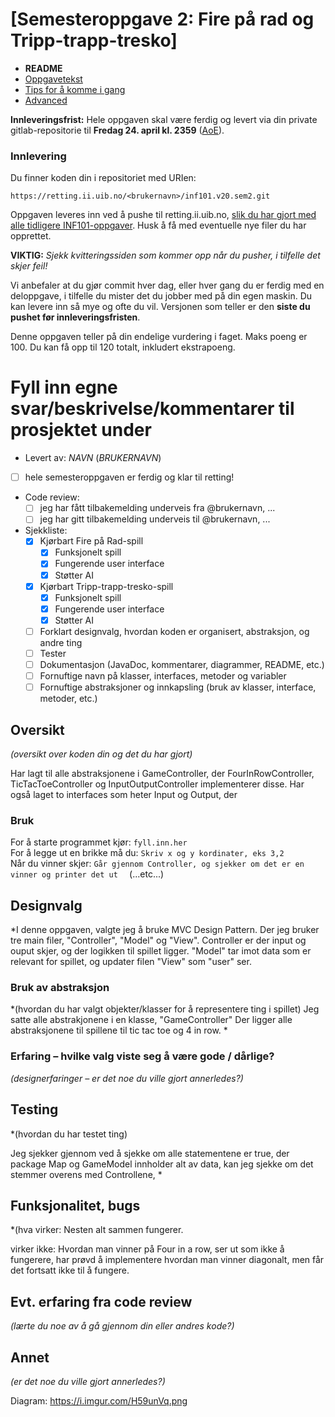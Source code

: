 # [Semesteroppgave 2: Fire på rad og Tripp-trapp-tresko]


* **README**
* [Oppgavetekst](SEM-2.md)
* [Tips for å komme i gang](Tips.md)
* [Advanced](Advanced.md)

**Innleveringsfrist:** Hele oppgaven skal være ferdig og levert via din private gitlab-repositorie til **Fredag 24. april kl. 2359** ([AoE](https://www.timeanddate.com/worldclock/fixedtime.html?msg=4&iso=20180427T2359&p1=3399)).  

### Innlevering 
 Du finner koden din i repositoriet med URIen:

    https://retting.ii.uib.no/<brukernavn>/inf101.v20.sem2.git

Oppgaven leveres inn ved å pushe til retting.ii.uib.no, [slik du har gjort med alle tidligere INF101-oppgaver](https://retting.ii.uib.no/inf101/inf101.v20/wikis/hente-levere-oppgaver). Husk å få med eventuelle nye filer du har opprettet.

**VIKTIG:** *Sjekk kvitteringssiden som kommer opp når du pusher, i tilfelle det skjer feil!* 

Vi anbefaler at du gjør commit hver dag, eller hver gang du er ferdig med en
deloppgave, i tilfelle du mister det du jobber med på din egen maskin. Du kan levere inn så mye og ofte du vil. Versjonen som teller er den **siste du pushet før innleveringsfristen**.

Denne oppgaven teller på din endelige vurdering i faget. Maks poeng er 100. Du kan få opp til 120 totalt, inkludert ekstrapoeng. 

# Fyll inn egne svar/beskrivelse/kommentarer til prosjektet under
* Levert av:   *NAVN* (*BRUKERNAVN*)
* [ ] hele semesteroppgaven er ferdig og klar til retting!
* Code review:
   * [ ] jeg har fått tilbakemelding underveis fra @brukernavn, ...
   * [ ] jeg har gitt tilbakemelding underveis til @brukernavn, ...
* Sjekkliste:
   * [x] Kjørbart Fire på Rad-spill
	   * [X] Funksjonelt spill 
	   * [x] Fungerende user interface
	   * [x] Støtter AI 
   * [X] Kjørbart Tripp-trapp-tresko-spill
	   * [X] Funksjonelt spill 
	   * [X] Fungerende user interface
	   * [X] Støtter AI 
   * [ ] Forklart designvalg, hvordan koden er organisert, abstraksjon, og andre ting 
   * [ ] Tester
   * [ ] Dokumentasjon (JavaDoc, kommentarer, diagrammer, README, etc.)
   * [ ] Fornuftige navn på klasser, interfaces, metoder og variabler
   * [ ] Fornuftige abstraksjoner og innkapsling (bruk av klasser, interface, metoder, etc.)

## Oversikt
*(oversikt over koden din og det du har gjort)*

Har lagt til alle abstraksjonene i GameController, der FourInRowController,  TicTacToeController  og InputOutputController implementerer disse. 
Har også laget to interfaces som heter Input og Output, der  




### Bruk
For å starte programmet kjør: `fyll.inn.her`  
For å legge ut en brikke må du: `Skriv x og y kordinater, eks 3,2`   
Når du vinner skjer: `Går gjennom Controller, og sjekker om det er en vinner og printer det ut  `
(...etc...)   

## Designvalg
*I denne oppgaven, valgte jeg å bruke MVC Design Pattern. Der jeg bruker tre main filer, "Controller", "Model" og "View".
 Controller er der input og ouput skjer, og der logikken til spillet ligger. 
 "Model" tar imot data som er relevant for spillet, og updater filen "View" som "user" ser. 

### Bruk av abstraksjon
*(hvordan du har valgt objekter/klasser for å representere ting i spillet)
Jeg satte alle abstrakjonene i en klasse, "GameController" Der ligger alle abstraksjonene til spillene til tic tac toe og 4 in row. 
*

### Erfaring – hvilke valg viste seg å være gode / dårlige?
*(designerfaringer – er det noe du ville gjort annerledes?)*

## Testing
*(hvordan du har testet ting) 

Jeg sjekker gjennom ved å sjekke om alle statementene er true, der package Map og GameModel innholder alt av data, kan jeg sjekke om det stemmer overens med
Controllene, 
*

## Funksjonalitet, bugs
*(hva virker: Nesten alt sammen fungerer.
 
 virker ikke: Hvordan man vinner på Four in a row, ser ut som ikke å fungerere, har prøvd å implementere hvordan man vinner diagonalt, men får det fortsatt ikke til å fungere.

## Evt. erfaring fra code review
*(lærte du noe av å gå gjennom din eller andres kode?)*

## Annet
*(er det noe du ville gjort annerledes?)*


Diagram: https://i.imgur.com/H59unVq.png
